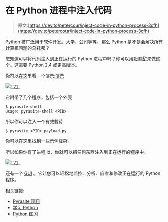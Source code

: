 # 在 Python 进程中注入代码

> 原文:[https://dev.to/petercour/inject-code-in-python-process-3cfh](https://dev.to/petercour/inject-code-in-python-process-3cfh)

Python 被广泛用于软件开发。大学、公司等等。那么 Python 是不是会解决所有计算机问题的乌托邦？

您知道可以将代码注入到正在运行的 Python 进程中吗？你可以用[吡喃矿](http://pyrasite.com)来做这个。这需要 Python 2.4 或更高版本。

你可以在这里看一个演示:[演示](https://asciinema.org/a/1148/embed?)

[![](../Images/5aa4d62ef83273b653e10fd800b57e90.png)T2】](https://asciinema.org/a/1148/embed?)

它附带了几个程序，包括一个外壳

```
$ pyrasite-shell
Usage: pyrasite-shell <PID> 
```

所以你可以注入一个有效载荷

```
$ pyrasite <PID> payload.py 
```

你可以在这里找到一些[示例载荷](https://pyrasite.readthedocs.io/en/latest/Payloads.html)。

所以如果你有了进程 id，你就可以把任何东西注入到正在运行的程序中。

[![](../Images/183caea2673c8d59f594fdd722fed589.png)T2】](https://camo.githubusercontent.com/c83384d57d36599ec73d501067b08e3c883b9252/687474703a2f2f6c65776b2e6f72672f696d672f70797261736974652f70797261736974652d696e666f2e706e67)

还有一个 [GUI](https://github.com/lmacken/pyrasite-gui) 。它让您可以轻松地监控、分析、自省和修改正在运行的 Python 程序。

相关链接:

*   [Pyrasite 项目](https://github.com/lmacken/pyrasite)
*   [学习 Python](https://pythonbasics.org/)
*   [Python 练习](https://pythonbasics.org/exercises/)